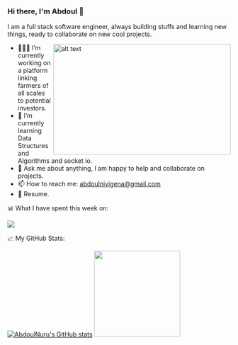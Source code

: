 ### Hi there, I'm Abdoul 👋

I am a full stack software engineer, always building stuffs and learning new things, ready to collaborate on new cool projects.

<img align="right" src="https://raw.githubusercontent.com/Gapur/Gapur/master/coding.gif" alt="alt text" width="400" height="250">

- 👨🏻‍💻 I’m currently working on a platform linking farmers of all scales to potential investors.
- 🚀 I’m currently learning Data Structures and Algorithms and socket io.              
- 💬 Ask me about anything, I am happy to help and collaborate on projects.
- 📫 How to reach me: abdoulniyigena@gmail.com
- 📝 Resume.

📊 What I have spent this week on:

<img src="https://github-readme-stats.vercel.app/api/wakatime?username=AbdoulNuru"/>

📈 My GitHub Stats:

[![AbdoulNuru's GitHub stats](https://github-readme-stats.vercel.app/api?username=AbdoulNuru)](https://github.com/anuraghazra/github-readme-stats) <img height="194em" src="https://github-readme-stats.vercel.app/api/top-langs/?username=AbdoulNuru&layout=compact"/>
